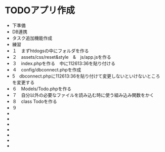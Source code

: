 # TODOアプリ作成
* 下準備
* DB連携
* タスク追加機能作成
* 練習
* １　まずhtdogsの中にフォルダを作る
* ２　assets/css/reset&style　&　js/app.jsを作る
* ３　index.phpを作る　中に112613:36を貼り付ける
* ４　config/dbconnect.phpを作成
* 5　dbconnect.phpに112613:36を貼り付けて変更しないといけないところを変更する
* ６　Models/Todo.phpを作る
* ７　自分以外の必要なファイルを読み込む時に使う組み込み関数をかく
* ８　class Todoを作る
* ９　
* 
* 
* 
* 
* 
* 
* 